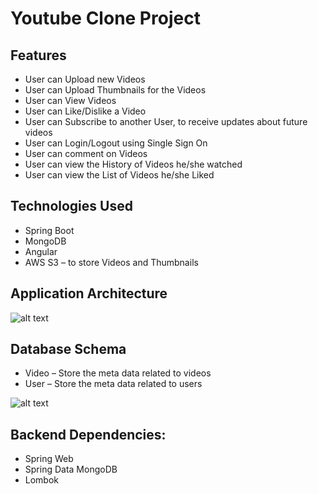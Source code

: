 # Youtube Clone Project

## Features
- User can Upload new Videos
- User can Upload Thumbnails for the Videos
- User can View Videos
- User can Like/Dislike a Video
- User can Subscribe to another User, to receive updates about future videos
- User can Login/Logout using Single Sign On
- User can comment on Videos
- User can view the History of Videos he/she watched
- User can view the List of Videos he/she Liked

## Technologies Used
- Spring Boot
- MongoDB
- Angular
- AWS S3 – to store Videos and Thumbnails

## Application Architecture
![alt text](https://cdn-jflfd.nitrocdn.com/XWvMVfzfEJrkgcycxrvewQaIXHcwHADn/assets/images/optimized/rev-f5a9672/i0.wp.com/programmingtechie.com/wp-content/uploads/2021/07/41f0c4328275442abda2e149ef27967b.youtube_clone_Architecture.png)

## Database Schema

- Video – Store the meta data related to videos
- User – Store the meta data related to users

![alt text]([https://cdn-jflfd.nitrocdn.com/XWvMVfzfEJrkgcycxrvewQaIXHcwHADn/assets/images/optimized/rev-f5a9672/i0.wp.com/programmingtechie.com/wp-content/uploads/2021/07/41f0c4328275442abda2e149ef27967b.youtube_clone_Architecture.png](https://cdn-jflfd.nitrocdn.com/XWvMVfzfEJrkgcycxrvewQaIXHcwHADn/assets/images/optimized/rev-f5a9672/i0.wp.com/programmingtechie.com/wp-content/uploads/2021/07/4ea09fe2d071c0e15fafeadb42c49237.mongodb-schema-Page-2.png)https://cdn-jflfd.nitrocdn.com/XWvMVfzfEJrkgcycxrvewQaIXHcwHADn/assets/images/optimized/rev-f5a9672/i0.wp.com/programmingtechie.com/wp-content/uploads/2021/07/4ea09fe2d071c0e15fafeadb42c49237.mongodb-schema-Page-2.png)


## Backend Dependencies:

- Spring Web
- Spring Data MongoDB
- Lombok
